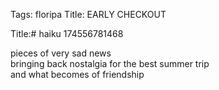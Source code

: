 Tags: floripa
Title: EARLY CHECKOUT
  
Title:# haiku 174556781468  
  
pieces of very sad news  
bringing back nostalgia for the best summer trip  
and what becomes of friendship  
